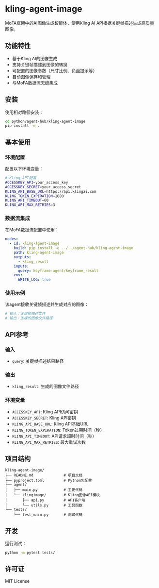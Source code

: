 # kling-agent-image

MoFA框架中的AI图像生成智能体，使用Kling AI API根据关键帧描述生成高质量图像。

## 功能特性

- 基于Kling AI的图像生成
- 支持关键帧描述到图像的转换
- 可配置的图像参数（尺寸比例、负面提示等）
- 自动图像保存和管理
- 与MoFA数据流无缝集成

## 安装

使用相对路径安装：

```bash
cd python/agent-hub/kling-agent-image
pip install -e .
```

## 基本使用

### 环境配置

配置以下环境变量：

```bash
# Kling API配置
ACCESSKEY_API=your_access_key
ACCESSKEY_SECRET=your_access_secret
KLING_API_BASE_URL=https://api.klingai.com
KLING_TOKEN_EXPIRATION=1800
KLING_API_TIMEOUT=60
KLING_API_MAX_RETRIES=3
```

### 数据流集成

在MoFA数据流配置中使用：

```yaml
nodes:
  - id: kling-agent-image
    build: pip install -e ../../agent-hub/kling-agent-image
    path: kling-agent-image
    outputs:
      - kling_result
    inputs:
      query: keyframe-agent/keyframe_result
    env:
      WRITE_LOG: true
```

### 使用示例

该agent接收关键帧描述并生成对应的图像：

```python
# 输入：关键帧描述文件
# 输出：生成的图像文件路径
```

## API参考

### 输入
- `query`: 关键帧描述结果路径

### 输出
- `kling_result`: 生成的图像文件路径

### 环境变量
- `ACCESSKEY_API`: Kling API访问密钥
- `ACCESSKEY_SECRET`: Kling API密钥
- `KLING_API_BASE_URL`: Kling API基础URL
- `KLING_TOKEN_EXPIRATION`: Token过期时间（秒）
- `KLING_API_TIMEOUT`: API请求超时时间（秒）
- `KLING_API_MAX_RETRIES`: 最大重试次数

## 项目结构

```
kling-agent-image/
├── README.md              # 项目文档
├── pyproject.toml         # Python包配置
├── agent/
│   ├── main.py            # 主要代码
│   └── klingimage/        # Kling图像API模块
│       ├── api.py         # API客户端
│       └── utils.py       # 工具函数
└── tests/
    └── test_main.py       # 测试代码
```

## 开发

运行测试：
```bash
python -m pytest tests/
```

## 许可证

MIT License
